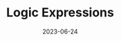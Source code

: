 ---
title: Logic Expressions
description: In this tutorial, learn how to combine relational expressions using "and" and "or" logic operators to have the Micro:Bit make automated decisions based on two variables instead of just one!
authors: Jon Stapleton
date: 2023-06-24
type: block
video: S3-Y6k_tpIQ
---